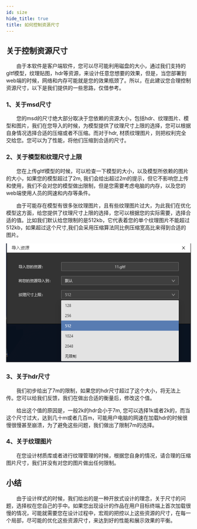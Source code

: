 ```yaml
---
id: size
hide_title: true
title: 如何控制资源尺寸
---
```


## 关于控制资源尺寸

　　由于本软件是客户端软件，您可以尽可能利用磁盘的大小，通过我们支持的gltf模型，纹理贴图，hdr等资源，来设计任意您想要的效果，但是，当您部署到web端的时候，网络和内存可能就是您的效果瓶颈了。所以，在此建议您合理控制资源尺寸，以下是我们提供的一些思路，仅借参考。

### 1、关于msd尺寸

　　您的msd的尺寸绝大部分取决于您依赖的资源大小，包括hdr、纹理图片、模型和图片，我们在您导入的时候，为模型提供了纹理尺寸上限的选择，您可以根据自身情况选择合适的压缩或者不压缩。而对于hdr, 材质纹理图片，则把权利完全交给您。您可以为了性能，将他们压缩到合适的尺寸。

### 2、关于模型和纹理尺寸上限

　　您在上传gltf模型的时候，可以检查一下模型的大小，以及模型所依赖的图片的大小，如果您的模型超过了2m, 我们会给出超过2m的提示，但它不影响您上传和使用，我们不会对您的模型做出限制，但是您需要考虑电脑的内存，以及您的web端使用人员的网速和内存等条件。

　　由于可能存在模型有很多张纹理图片，且有些纹理图片过大，为此我们在优化模型这方面，给您提供了纹理尺寸上限的选择，您可以根据您的实际需要，选择合适的值。比如我们默认给您限制的是512kb，它代表着您的单个纹理图片不能超过512kb，如果超过这个尺寸,我们会采用压缩算法同比例压缩宽高比来得到合适的图片。

![模型尺寸](../assets/size-1.png)

### 3、关于hdr尺寸

　　我们初步给出了7m的限制，如果您的hdr尺寸超过了这个大小，将无法上传。您可以给我们反馈，我们在做出合适的衡量后，修改这个值。

　　给出这个值的原因是，一般2k的hdr会小于7m, 您可以选择1k或者2k的，而当这个尺寸过大，达到几十m或者几百m，可能用户电脑的网速在加载hdr的时候很慢很慢甚至崩溃，为了避免这些问题，我们做出了限制7m的选择。

### 4、关于纹理图片

　　在您设计材质库或者进行纹理管理的时候，根据您自身的情况，请合理的压缩图片尺寸，我们并没有对您的图片做出任何限制。

## 小结
　　由于设计样式的时候，我们给出的是一种开放式设计的理念，关于尺寸的问题，选择权在您自己的手中。如果您出现设计的作品在用户目标终端上首次加载很慢的情况，可能就需要您在设计过程中，宏观的把控以上这些资源的尺寸，在每一个局部，尽可能的优化这些资源尺寸，来达到好的性能和展示效果的平衡。
